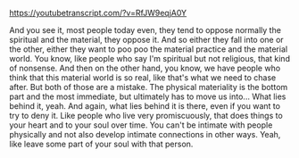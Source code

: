 https://youtubetranscript.com/?v=RfJW9eqjA0Y

 And you see it, most people today even, they tend to oppose normally the spiritual and the material, they oppose it. And so either they fall into one or the other, either they want to poo poo the material practice and the material world. You know, like people who say I'm spiritual but not religious, that kind of nonsense. And then on the other hand, you know, we have people who think that this material world is so real, like that's what we need to chase after. But both of those are a mistake. The physical materiality is the bottom part and the most immediate, but ultimately has to move us into... What lies behind it, yeah. And again, what lies behind it is there, even if you want to try to deny it. Like people who live very promiscuously, that does things to your heart and to your soul over time. You can't be intimate with people physically and not also develop intimate connections in other ways. Yeah, like leave some part of your soul with that person.